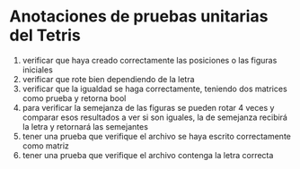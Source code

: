 # Anotaciones de pruebas unitarias del Tetris
1. verificar que haya creado correctamente las posiciones o las figuras iniciales
2. verificar que rote bien dependiendo de la letra
3. verificar que la igualdad se haga correctamente, teniendo dos matrices como prueba y retorna bool
4. para verificar la semejanza de las figuras se pueden rotar 4 veces y comparar esos resultados a ver si son iguales, la de semejanza recibirá la letra y retornará las semejantes
5. tener una prueba que verifique el archivo se haya escrito correctamente como matriz
6. tener una prueba que verifique el archivo contenga la letra correcta